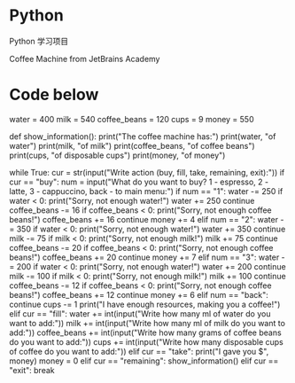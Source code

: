 # Python
Python 学习项目 

Coffee Machine from JetBrains Academy 
# Code below


water = 400
milk = 540
coffee_beans = 120
cups = 9
money = 550


def show_information():
    print("The coffee machine has:")
    print(water, "of water")
    print(milk, "of milk")
    print(coffee_beans, "of coffee beans")
    print(cups, "of disposable cups")
    print(money, "of money")


while True:
    cur = str(input("Write action (buy, fill, take, remaining, exit):"))
    if cur == "buy":
        num = input("What do you want to buy? 1 - espresso, 2 - latte, 3 - cappuccino, back - to main menu:")
        if num == "1":
            water -= 250
            if water < 0:
                print("Sorry, not enough water!")
                water += 250
                continue
            coffee_beans -= 16
            if coffee_beans < 0:
                print("Sorry, not enough coffee beans!")
                coffee_beans += 16
                continue
            money += 4
        elif num == "2":
            water -= 350
            if water < 0:
                print("Sorry, not enough water!")
                water += 350
                continue
            milk -= 75
            if milk < 0:
                print("Sorry, not enough milk!")
                milk += 75
                continue
            coffee_beans -= 20
            if coffee_beans < 0:
                print("Sorry, not enough coffee beans!")
                coffee_beans += 20
                continue
            money += 7
        elif num == "3":
            water -= 200
            if water < 0:
                print("Sorry, not enough water!")
                water += 200
                continue
            milk -= 100
            if milk < 0:
                print("Sorry, not enough milk!")
                milk += 100
                continue
            coffee_beans -= 12
            if coffee_beans < 0:
                print("Sorry, not enough coffee beans!")
                coffee_beans += 12
                continue
            money += 6
        elif num == "back":
            continue
        cups -= 1
        print("I have enough resources, making you a coffee!")
    elif cur == "fill":
        water += int(input("Write how many ml of water do you want to add:"))
        milk += int(input("Write how many ml of milk do you want to add:"))
        coffee_beans += int(input("Write how many grams of coffee beans do you want to add:"))
        cups += int(input("Write how many disposable cups of coffee do you want to add:"))
    elif cur == "take":
        print("I gave you $", money)
        money = 0
    elif cur == "remaining":
        show_information()
    elif cur == "exit":
        break

